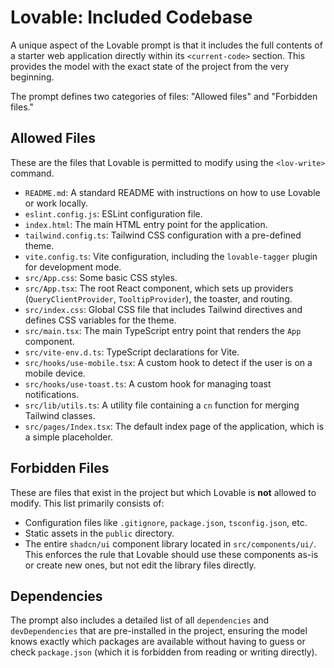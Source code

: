 # Lovable: Included Codebase

A unique aspect of the Lovable prompt is that it includes the full contents of a starter web application directly within its `<current-code>` section. This provides the model with the exact state of the project from the very beginning.

The prompt defines two categories of files: "Allowed files" and "Forbidden files."

## Allowed Files

These are the files that Lovable is permitted to modify using the `<lov-write>` command.

-   `README.md`: A standard README with instructions on how to use Lovable or work locally.
-   `eslint.config.js`: ESLint configuration file.
-   `index.html`: The main HTML entry point for the application.
-   `tailwind.config.ts`: Tailwind CSS configuration with a pre-defined theme.
-   `vite.config.ts`: Vite configuration, including the `lovable-tagger` plugin for development mode.
-   `src/App.css`: Some basic CSS styles.
-   `src/App.tsx`: The root React component, which sets up providers (`QueryClientProvider`, `TooltipProvider`), the toaster, and routing.
-   `src/index.css`: Global CSS file that includes Tailwind directives and defines CSS variables for the theme.
-   `src/main.tsx`: The main TypeScript entry point that renders the `App` component.
-   `src/vite-env.d.ts`: TypeScript declarations for Vite.
-   `src/hooks/use-mobile.tsx`: A custom hook to detect if the user is on a mobile device.
-   `src/hooks/use-toast.ts`: A custom hook for managing toast notifications.
-   `src/lib/utils.ts`: A utility file containing a `cn` function for merging Tailwind classes.
-   `src/pages/Index.tsx`: The default index page of the application, which is a simple placeholder.

## Forbidden Files

These are files that exist in the project but which Lovable is **not** allowed to modify. This list primarily consists of:

-   Configuration files like `.gitignore`, `package.json`, `tsconfig.json`, etc.
-   Static assets in the `public` directory.
-   The entire `shadcn/ui` component library located in `src/components/ui/`. This enforces the rule that Lovable should use these components as-is or create new ones, but not edit the library files directly.

## Dependencies

The prompt also includes a detailed list of all `dependencies` and `devDependencies` that are pre-installed in the project, ensuring the model knows exactly which packages are available without having to guess or check `package.json` (which it is forbidden from reading or writing directly). 